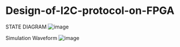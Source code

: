 # Design-of-I2C-protocol-on-FPGA
STATE DIAGRAM
![image](https://github.com/user-attachments/assets/327a936d-edaa-43e4-9d2a-1cfacc15cb84)

Simulation Waveform
![image](https://github.com/user-attachments/assets/dc79fbfa-efba-403b-a1ef-4a28a5a6a23d)
